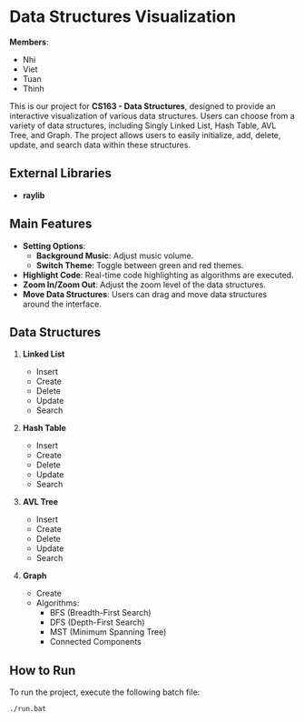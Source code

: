 # **Data Structures Visualization**

**Members**:  
- Nhi  
- Viet  
- Tuan  
- Thinh  

This is our project for **CS163 - Data Structures**, designed to provide an interactive visualization of various data structures. Users can choose from a variety of data structures, including Singly Linked List, Hash Table, AVL Tree, and Graph. The project allows users to easily initialize, add, delete, update, and search data within these structures.

## **External Libraries**  
- **raylib**

## **Main Features**
- **Setting Options**:
  - **Background Music**: Adjust music volume.
  - **Switch Theme**: Toggle between green and red themes.
- **Highlight Code**: Real-time code highlighting as algorithms are executed.
- **Zoom In/Zoom Out**: Adjust the zoom level of the data structures.
- **Move Data Structures**: Users can drag and move data structures around the interface.

## **Data Structures**
1. **Linked List**
   - Insert
   - Create
   - Delete
   - Update
   - Search

2. **Hash Table**
   - Insert
   - Create
   - Delete
   - Update
   - Search

3. **AVL Tree**
   - Insert
   - Create
   - Delete
   - Update
   - Search

4. **Graph**
   - Create
   - Algorithms:
     - BFS (Breadth-First Search)
     - DFS (Depth-First Search)
     - MST (Minimum Spanning Tree)
     - Connected Components

## **How to Run**
To run the project, execute the following batch file:
```bash
./run.bat
